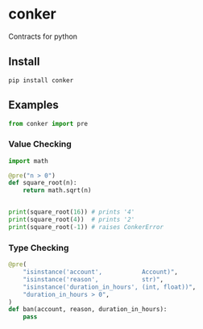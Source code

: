 # conker
Contracts for python

## Install

```
pip install conker
```

## Examples

```python
from conker import pre
```

### Value Checking

```python
import math

@pre("n > 0")
def square_root(n):
    return math.sqrt(n)


print(square_root(16)) # prints '4'
print(square_root(4))  # prints '2'
print(square_root(-1)) # raises ConkerError
```

### Type Checking

```python
@pre(
    "isinstance('account',           Account)",
    "isinstance('reason',            str)",
    "isinstance('duration_in_hours', (int, float))",
    "duration_in_hours > 0",
)
def ban(account, reason, duration_in_hours):
    pass
```
